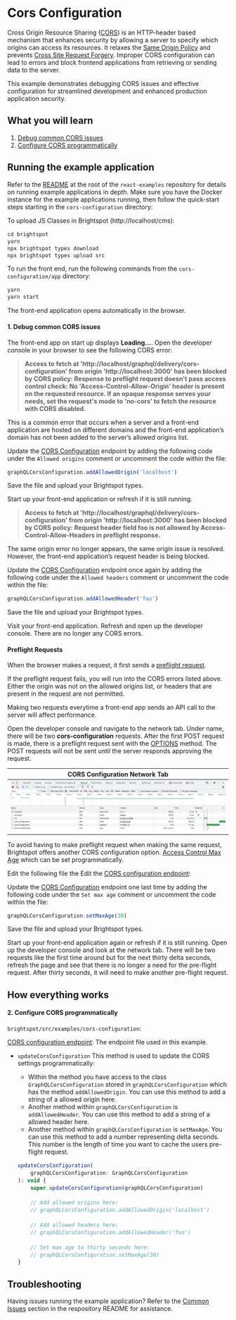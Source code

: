 # Cors Configuration

Cross Origin Resource Sharing ([CORS](https://developer.mozilla.org/en-US/docs/Web/HTTP/CORS)) is an HTTP-header based mechanism that enhances security by allowing a server to specify which origins can access its resources. It relaxes the [Same Origin Policy](https://developer.mozilla.org/en-US/docs/Web/Security/Same-origin_policy) and prevents [Cross Site Request Forgery](https://owasp.org/www-community/attacks/csrf). Improper CORS configuration can lead to errors and block frontend applications from retrieving or sending data to the server.

This example demonstrates debugging CORS issues and effective configuration for streamlined development and enhanced production application security.

## What you will learn

1. [Debug common CORS issues](#1-debug-common-cors-issues)
2. [Configure CORS programmatically](#2-configure-cors-programmatically)

## Running the example application

Refer to the [README](/README.md) at the root of the `react-examples` repository for details on running example applications in depth. Make sure you have the Docker instance for the example applications running, then follow the quick-start steps starting in the `cors-configuration` directory:

To upload JS Classes in Brightspot (http://localhost/cms):

```
cd brightspot
yarn
npx brightspot types download
npx brightspot types upload src
```

To run the front end, run the following commands from the `cors-configuration/app` directory:

```sh
yarn
yarn start
```

The front-end application opens automatically in the browser.

#### 1. Debug common CORS issues

The front-end app on start up displays **Loading...**. Open the developer console in your browser to see the following CORS error:

> **Access to fetch at 'http://localhost/graphql/delivery/cors-configuration' from origin 'http://localhost:3000' has been blocked by CORS policy: Response to preflight request doesn't pass access control check: No 'Access-Control-Allow-Origin' header is present on the requested resource. If an opaque response serves your needs, set the request's mode to 'no-cors' to fetch the resource with CORS disabled.**

This is a common error that occurs when a server and a front-end application are hosted on different domains and the front-end application’s domain has not been added to the server’s allowed origins list.

Update the [CORS Configuration](brightspot/example/cors_configuration/CorsConfigurationEndpoint.ts) endpoint by adding the following code under the `Allowed origins` comment or uncomment the code within the file:

```js
graphQLCorsConfiguration.addAllowedOrigin('localhost')
```

Save the file and upload your Brightspot types.

Start up your front-end application or refresh if it is still running.

> **Access to fetch at 'http://localhost/graphql/delivery/cors-configuration' from origin 'http://localhost:3000' has been blocked by CORS policy: Request header field foo is not allowed by Access-Control-Allow-Headers in preflight response.**

The same origin error no longer appears, the same origin issue is resolved. However, the front-end application’s request header is being blocked.

Update the [CORS Configuration](brightspot/example/cors_configuration/CorsConfigurationEndpoint.ts) endpoint once again by adding the following code under the `Allowed headers` comment or uncomment the code within the file:

```js
graphQLCorsConfiguration.addAllowedHeader('foo')
```

Save the file and upload your Brightspot types.

Visit your front-end application. Refresh and open up the developer console. There are no longer any CORS errors.

#### Preflight Requests

When the browser makes a request, it first sends a [preflight request](https://developer.mozilla.org/en-US/docs/Glossary/Preflight_request).

If the preflight request fails, you will run into the CORS errors listed above. Either the origin was not on the allowed origins list, or headers that are present in the request are not permitted.

Making two requests everytime a front-end app sends an API call to the server will affect performance.

Open the developer console and navigate to the network tab. Under name, there will be two **cors-configuration** requests. After the first POST request is made, there is a preflight request sent with the [OPTIONS](https://developer.mozilla.org/en-US/docs/Web/HTTP/Methods/OPTIONS#preflighted_requests_in_cors) method. The POST requests will not be sent until the server responds approving the request.

| CORS Configuration Network Tab                                      |
| ------------------------------------------------------------------- |
| <img alt="pre-flight-requests" src="images/pre-flight-request.png"> |

To avoid having to make preflight request when making the same request, Brightspot offers another CORS configuration option. [Access Control Max Age]('https://developer.mozilla.org/en-US/docs/Web/HTTP/Headers/Access-Control-Max-Age') which can be set programmatically.

Edit the following file the Edit the [CORS configuration endpoint](brightspot/src/brightspot/example/cors_configuration/CorsConfigurationEndpoint.ts):

Update the [CORS Configuration](brightspot/example/cors_configuration/CorsConfigurationEndpoint.ts) endpoint one last time by adding the following code under the `Set max age` comment or uncomment the code within the file:

```js
graphQLCorsConfiguration.setMaxAge(30)
```

Save the file and upload your Brightspot types.

Start up your front-end application again or refresh if it is still running. Open up the developer console and look at the network tab. There will be two requests like the first time around but for the next thirty delta seconds, refresh the page and see that there is no longer a need for the pre-flight request. After thirty seconds, it will need to make another pre-flight request.

## How everything works

#### 2. Configure CORS programmatically

`brightspot/src/examples/cors-configuration`:

[CORS configuration endpoint](brightspot/src/brightspot/example/cors_configuration/CorsConfigurationEndpoint.ts): The endpoint file used in this example.

- `updateCorsConfiguration` This method is used to update the CORS settings programmatically:

  - Within the method you have access to the class `GraphQLCorsConfiguration` stored in `graphQLCorsConfiguration` which has the method `addAllowedOrigin`. You can use this method to add a string of a allowed origin here.
  - Another method within `graphQLCorsConfiguration` is `addAllowedHeader`. You can use this method to add a string of a allowed header here.
  - Another method within `graphQLCorsConfiguration` is `setMaxAge`. You can use this method to add a number representing delta seconds. This number is the length of time you want to cache the users pre-flight request.

  ```js
  updateCorsConfiguration(
      graphQLCorsConfiguration: GraphQLCorsConfiguration
  ): void {
      super.updateCorsConfiguration(graphQLCorsConfiguration)

      // Add allowed origins here:
      // graphQLCorsConfiguration.addAllowedOrigin('localhost')

      // Add allowed headers here:
      // graphQLCorsConfiguration.addAllowedHeader('foo')

      // Set max age to thirty seconds here:
      // graphQLCorsConfiguration.setMaxAge(30)
  }
  ```

## Troubleshooting

Having issues running the example application? Refer to the [Common Issues](/README.md) section in the respository README for assistance.
